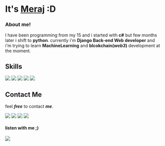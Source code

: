# It's [Meraj](https://twitter.com/merajsafari) :D

### About me!
I have been programming from my 15 and i started with **c#** but few months later i shift to **python**.
currently i'm **Django Back-end Web developer** and i'm trying to learn **MachineLearning** and **blcokchain(*web3*)** development at the moment.


## Skills

<img src="https://img.shields.io/badge/Python-14354C?style=for-the-badge&logo=python&logoColor=yellow"></img>  <img src="https://img.shields.io/badge/Django-092E20?style=for-the-badge&logo=django&logoColor=white"></img>  <img src="https://img.shields.io/badge/Bootstrap-563D7C?style=for-the-badge&logo=bootstrap&logoColor=white"></img>  <img src="https://img.shields.io/badge/CSS3-1572B6?style=for-the-badge&logo=css3&logoColor=white"></img>  <img src="https://img.shields.io/badge/HTML5-E34F26?style=for-the-badge&logo=html5&logoColor=white"></img>
## Contact Me

feel **_free_** to contact **_me_**.

<a href="https://twitter.com/merajsafari"><img src="https://img.shields.io/badge/Twitter-1DA1F2?style=for-the-badge&logo=twitter&logoColor=white"></a>
<a href="https://t.me/merajsafari"><img src="https://img.shields.io/badge/Telegram-2CA5E0?style=for-the-badge&logo=telegram&logoColor=white"></a>
<a href="https://www.linkedin.com/in/meraj-safari-9531b1216/"><img src="https://img.shields.io/badge/LinkedIn-0077B5?style=for-the-badge&logo=linkedin&logoColor=white"></a>
<a href="mailto:merajsafari3@gmail.com"><img src="https://img.shields.io/badge/Gmail-D14836?style=for-the-badge&logo=gmail&logoColor=white"></a>

#### listen with me ;)

<a href="https://soundcloud.com/ichbinmeraj"><img src="https://img.shields.io/badge/SoundCloud-FF3300?style=for-the-badge&logo=soundcloud&logoColor=white"></img>
